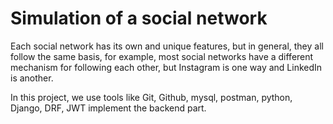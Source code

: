 # Simulation of a social network
Each social network has its own and unique features, but in general, they all follow the same basis,
for example, most social networks have a different mechanism for following each other, but Instagram is one way and LinkedIn is another.

In this project, we use tools like Git, Github, mysql, postman, python, Django, DRF, JWT implement the backend part.
